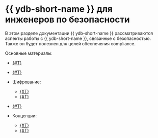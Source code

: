 # {{ ydb-short-name }} для инженеров по безопасности

В этом разделе документации {{ ydb-short-name }} рассматриваются аспекты работы с {{ ydb-short-name }}, связанные с безопасностью. Также он будет полезнен для целей обеспечения compliance.

Основные материалы:

- [{#T}](access-management.md)
- [{#T}](audit-log.md)
- Шифрование:

  - [{#T}](encryption/data-at-rest.md)
  - [{#T}](encryption/data-in-transit.md)

- [{#T}](short-access-control-notation.md)
- Концепции:

  - [{#T}](../concepts/auth.md)
  - [{#T}](../concepts/connect.md)